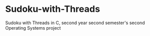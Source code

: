 # Sudoku-with-Threads
Sudoku with Threads in C, second year second semester's second Operating Systems project
